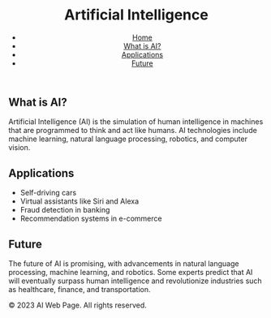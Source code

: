 <!DOCTYPE html>
<html>
<head>
	<title>Artificial Intelligence</title>
</head>
<body>
	<header>
		<h1>Artificial Intelligence</h1>
		<nav>
			<ul>
				<li><a href="#">Home</a></li>
				<li><a href="#">What is AI?</a></li>
				<li><a href="#">Applications</a></li>
				<li><a href="#">Future</a></li>
			</ul>
		</nav>
	</header>
	<main>
		<h2>What is AI?</h2>
		<p>Artificial Intelligence (AI) is the simulation of human intelligence in machines that are programmed to think and act like humans. AI technologies include machine learning, natural language processing, robotics, and computer vision.</p>
		<h2>Applications</h2>
		<ul>
			<li>Self-driving cars</li>
			<li>Virtual assistants like Siri and Alexa</li>
			<li>Fraud detection in banking</li>
			<li>Recommendation systems in e-commerce</li>
		</ul>
		<h2>Future</h2>
		<p>The future of AI is promising, with advancements in natural language processing, machine learning, and robotics. Some experts predict that AI will eventually surpass human intelligence and revolutionize industries such as healthcare, finance, and transportation.</p>
	</main>
	<footer>
		<p>&copy; 2023 AI Web Page. All rights reserved.</p>
	</footer>
</body>
</html>

